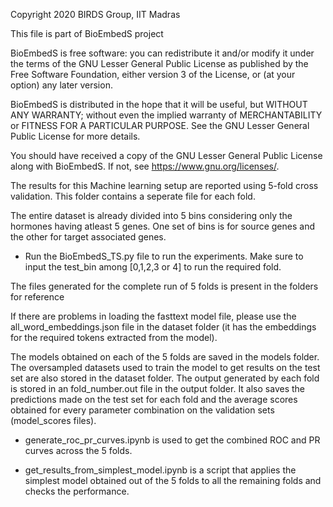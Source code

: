 Copyright 2020 BIRDS Group, IIT Madras

This file is part of BioEmbedS project

BioEmbedS is free software: you can redistribute it and/or modify
it under the terms of the GNU Lesser General Public License as published by the Free Software Foundation, either version 3 of the License, or (at your option) any later version.

BioEmbedS is distributed in the hope that it will be useful,
but WITHOUT ANY WARRANTY; without even the implied warranty of
MERCHANTABILITY or FITNESS FOR A PARTICULAR PURPOSE.  See the
GNU Lesser General Public License for more details.

You should have received a copy of the GNU Lesser General Public License along with BioEmbedS.  If not, see <https://www.gnu.org/licenses/>.


The results for this Machine learning setup are reported using 5-fold cross validation. This folder contains a seperate file for each fold.


The entire dataset is already divided into 5 bins considering only the hormones having atleast 5 genes. One set of bins is for source genes and the other for target associated genes.

- Run the BioEmbedS_TS.py file to run the experiments. Make sure to input the test_bin among [0,1,2,3 or 4] to run the required fold. 

The files generated for the complete run of 5 folds is present in the folders for reference

If there are problems in loading the fasttext model file, please use the all_word_embeddings.json file in the dataset folder (it has the embeddings for the required tokens extracted from the model).

The models obtained on each of the 5 folds are saved in the models folder.
The oversampled datasets used to train the model to get results on the test set are also stored in the dataset folder.
The output generated by each fold is stored in an fold_number.out file in the output folder. It also saves the predictions made on the test set for each fold and the average scores obtained for every parameter combination on the validation sets (model_scores files).

- generate_roc_pr_curves.ipynb is used to get the combined ROC and PR curves across the 5 folds.

- get_results_from_simplest_model.ipynb is a script that applies the simplest model obtained out of the 5 folds to all the remaining folds and checks the performance.

